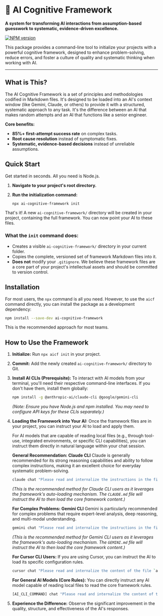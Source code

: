 # 🧠 AI Cognitive Framework

**A system for transforming AI interactions from assumption-based guesswork to systematic, evidence-driven excellence.**

[![NPM version](https://img.shields.io/npm/v/ai-cognitive-framework.svg)](https://www.npmjs.com/package/ai-cognitive-framework)

This package provides a command-line tool to initialize your projects with a powerful cognitive framework, designed to enhance problem-solving, reduce errors, and foster a culture of quality and systematic thinking when working with AI.

---

## What is This?

The AI Cognitive Framework is a set of principles and methodologies codified in Markdown files. It's designed to be loaded into an AI's context window (like Gemini, Claude, or others) to provide it with a structured, systematic approach to any task. It's the difference between an AI that makes random attempts and an AI that functions like a senior engineer.

**Core benefits:**
- **85%+ first-attempt success rate** on complex tasks.
- **Root cause resolution** instead of symptomatic fixes.
- **Systematic, evidence-based decisions** instead of unreliable assumptions.

## Quick Start

Get started in seconds. All you need is Node.js.

1.  **Navigate to your project's root directory.**

2.  **Run the initialization command:**

    ```bash
    npx ai-cognitive-framework init
    ```

That's it! A new `ai-cognitive-framework/` directory will be created in your project, containing the full framework. You can now point your AI to these files.

### What the `init` command does:

- Creates a visible `ai-cognitive-framework/` directory in your current folder.
- Copies the complete, versioned set of framework Markdown files into it.
- **Does not** modify your `.gitignore`. We believe these framework files are a core part of your project's intellectual assets and should be committed to version control.

## Installation

For most users, the `npx` command is all you need. However, to use the `aicf` command directly, you can install the package as a development dependency:

```bash
npm install --save-dev ai-cognitive-framework
```

This is the recommended approach for most teams.

## How to Use the Framework

1.  **Initialize:** Run `npx aicf init` in your project.
2.  **Commit:** Add the newly created `ai-cognitive-framework/` directory to Git.
3.  **Install AI CLIs (Prerequisite):**
    To interact with AI models from your terminal, you'll need their respective command-line interfaces. If you don't have them, install them globally:
    ```bash
    npm install -g @anthropic-ai/claude-cli @google/gemini-cli
    ```
    *(Note: Ensure you have Node.js and npm installed. You may need to configure API keys for these CLIs separately.)*

4.  **Loading the Framework into Your AI:**
    Once the framework files are in your project, you can instruct your AI to load and apply them.

    For AI models that are capable of reading local files (e.g., through tool-use, integrated environments, or specific CLI capabilities), you can instruct them directly in natural language within your chat session.

    **General Recommendation: Claude CLI**
    Claude is generally recommended for its strong reasoning capabilities and ability to follow complex instructions, making it an excellent choice for everyday systematic problem-solving.
    ```bash
    claude chat "Please read and internalize the instructions in the file `ai-cognitive-framework/CLAUDE.md`."
    ```
    *(This is the recommended method for Claude CLI users as it leverages the framework's auto-loading mechanism. The `CLAUDE.md` file will instruct the AI to then load the core framework content.)*

    **For Complex Problems: Gemini CLI**
    Gemini is particularly recommended for complex problems that require expert-level analysis, deep reasoning, and multi-modal understanding.
    ```bash
    gemini chat "Please read and internalize the instructions in the file `ai-cognitive-framework/GEMINI.md`."
    ```
    *(This is the recommended method for Gemini CLI users as it leverages the framework's auto-loading mechanism. The `GEMINI.md` file will instruct the AI to then load the core framework content.)*

    **For Cursor CLI Users:**
    If you are using Cursor, you can instruct the AI to load its specific configuration rules.
    ```bash
    cursor chat "Please read and internalize the content of the file `ai-cognitive-framework/.cursorrules`."
    ```

    **For General AI Models (Core Rules):**
    You can directly instruct any AI model capable of reading local files to read the core framework rules.
    ```bash
    [AI_CLI_COMMAND] chat "Please read and internalize the content of the file `ai-cognitive-framework/CORE-RULES.md`."
    ```

5.  **Experience the Difference:** Observe the significant improvement in the quality, structure, and effectiveness of the AI's responses.